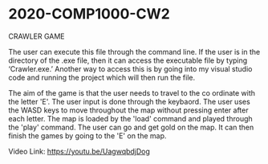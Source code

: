 # 2020-COMP1000-CW2 
CRAWLER GAME

The user can execute this file through the command line.
If the user is in the directory of the .exe file, then it can access the executable file by typing ‘Crawler.exe.’ 
Another way to access this is by going into my visual studio code and running the project which will then run the file.  

The aim of the game is that the user needs to travel to the co ordinate with the letter 'E'.
The user input is done through the keybaord.
The user uses the WASD keys to move throughout the map without pressing enter after each letter.
The map is loaded by the 'load' command and played through the 'play' command. 
The user can go and get gold on the map.
It can then finish the games by going to the 'E' on the map.


Video Link:
https://youtu.be/UagwqbdjDog

